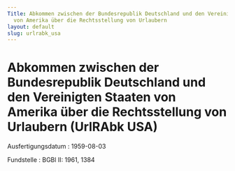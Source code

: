 ```yaml
---
Title: Abkommen zwischen der Bundesrepublik Deutschland und den Vereinigten Staaten
  von Amerika über die Rechtsstellung von Urlaubern
layout: default
slug: urlrabk_usa
---
```


# Abkommen zwischen der Bundesrepublik Deutschland und den Vereinigten Staaten von Amerika über die Rechtsstellung von Urlaubern (UrlRAbk USA)

Ausfertigungsdatum
:   1959-08-03

Fundstelle
:   BGBl II: 1961, 1384

